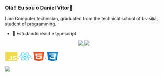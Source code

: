 ### Olá!! Eu sou o Daniel Vitor👋

I am Computer technician, graduated from the technical school of brasília, student of programming.


- 🌱 Estudando react e typescript
<div align="center">
  <a href="https://github.com/danielvito-pereira">
  <img height="180em" src="https://github-readme-stats.vercel.app/api?username=danielvito-pereira&show_icons=true&theme=dark&include_all_commits=true&count_private=true"/>
  <img height="180em" src="https://github-readme-stats.vercel.app/api/top-langs/?username=danielvito-pereira&layout=compact&langs_count=7&theme=dark"/>
</div>
  

<div style="display: inline_block"><br>
  <img align="center" alt="Rafa-Js" height="30" width="40" src="https://raw.githubusercontent.com/devicons/devicon/master/icons/javascript/javascript-plain.svg">
  <img align="center" alt="Rafa-React" height="30" width="40" src="https://raw.githubusercontent.com/devicons/devicon/master/icons/react/react-original.svg">
  <img align="center" alt="Rafa-HTML" height="30" width="40" src="https://raw.githubusercontent.com/devicons/devicon/master/icons/html5/html5-original.svg">
  <img align="center" alt="Rafa-CSS" height="30" width="40" src="https://raw.githubusercontent.com/devicons/devicon/master/icons/css3/css3-original.svg">
</div></br>
  
  
<div>
  <a href="https://www.linkedin.com/public-profile/settings?trk=d_flagship3_profile_self_view_public_profile" target="_blank"><img src="https://img.shields.io/badge/-LinkedIn-%230077B5?style=for-the-badge&logo=linkedin&logoColor=white" target="_blank"></a> 
 
  
 
</div>
<!--
- 🔭 I’m currently working on ...
- 📫 Contate-me no email:danielvitor081@gmail.com 
- 👯 I’m looking to collaborate on ...
- 🤔 I’m looking for help with ...
- 💬 Ask me about ...
...
- 😄 Pronouns:ele/dele ...
- ⚡ Fun fact: ...

![Snake animation](https://github.com/rafaballerini/danielvito-pereira/blob/output/github-contribution-grid-snake.svg)
-->
